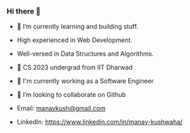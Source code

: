### Hi there 👋

- 🔭 I’m currently learning and building stuff.
- High experienced in Web Development.
- Well-versed in Data Structures and Algorithms.
- 🌱 CS 2023 undergrad from IIT Dharwad
- 🌱 I'm currently working as a Software Engineer
- 👯 I’m looking to collaborate on Github
  
- Email: manavkush@gmail.com
- LinkedIn: https://www.linkedin.com/in/manav-kushwaha/
